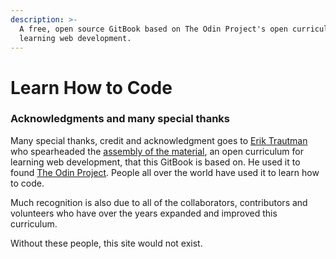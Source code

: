 ```yaml
---
description: >-
  A free, open source GitBook based on The Odin Project's open curriculum for
  learning web development.
---
```


# Learn How to Code

### Acknowledgments and many special thanks

Many special thanks, credit and acknowledgment goes to [Erik Trautman](https://github.com/eriktrautman) who spearheaded the [assembly of the material](https://github.com/TheOdinProject/curriculum), an open curriculum for learning web development, that this GitBook is based on. He used it to found [The Odin Project](https://www.theodinproject.com/). People all over the world have used it to learn how to code.

Much recognition is also due to all of the collaborators, contributors and volunteers who have over the years expanded and improved this curriculum.

Without these people, this site would not exist.

